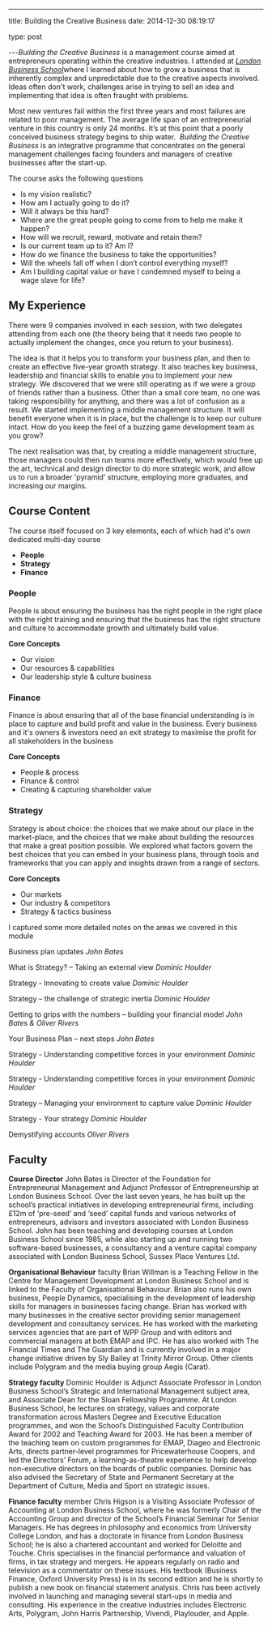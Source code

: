 ---


title: Building the Creative Business
date: 2014-12-30 08:19:17



type: post



---*Building the Creative Business* is a management course aimed at
entrepreneurs operating within the creative industries. I attended at
[*London Business School*](http://www.london.edu/)where I learned about how to grow a business that is inherently complex and unpredictable due to the creative aspects involved. Ideas often don't work, challenges arise in trying to sell an idea and implementing that idea is often fraught with problems.

Most new ventures fail within the first three years and most failures
are related to poor management. The average life span of an
entrepreneurial venture in this country is only 24 months. It’s at this
point that a poorly conceived business strategy begins to ship water. 
*Building the Creative Business* is an integrative programme that
concentrates on the general management challenges facing founders and
managers of creative businesses after the start-up.

The course asks the following questions

-   Is my vision realistic?
-   How am I actually going to do it?
-   Will it always be this hard?
-   Where are the great people going to come from to help me make it
    happen?
-   How will we recruit, reward, motivate and retain them?
-   Is our current team up to it? Am I?
-   How do we finance the business to take the opportunities?
-   Will the wheels fall off when I don’t control everything myself?
-   Am I building capital value or have I condemned myself to being a
    wage slave for life?

My Experience
-------------

There were 9 companies involved in each session, with two delegates
attending from each one (the theory being that it needs two people to
actually implement the changes, once you return to your business).

The idea is that it helps you to transform your business plan, and then
to create an effective five-year growth strategy. It also teaches key
business, leadership and financial skills to enable you to implement
your new strategy. We discovered that we were still operating as if we
were a group of friends rather than a business. Other than a small core
team, no one was taking responsibility for anything, and there was a lot
of confusion as a result. We started implementing a middle management
structure. It will benefit everyone when it is in place, but the
challenge is to keep our culture intact. How do you keep the feel of a
buzzing game development team as you grow?

The next realisation was that, by creating a middle management
structure, those managers could then run teams more effectively, which
would free up the art, technical and design director to do more
strategic work, and allow us to run a broader 'pyramid' structure,
employing more graduates, and increasing our margins.

Course Content
--------------

The course itself focused on 3 key elements, each of which had it's own
dedicated multi-day course

-   **People**
-   **Strategy**
-   **Finance**

### People

People is about ensuring the business has the right people in the right
place with the right training and ensuring that the business has the
right structure and culture to accommodate growth and ultimately build
value.

**Core Concepts**

-   Our vision
-   Our resources & capabilities
-   Our leadership style & culture business

### Finance

Finance is about ensuring that all of the base financial understanding
is in place to capture and build profit and value in the business. Every
business and it's owners & investors need an exit strategy to maximise
the profit for all stakeholders in the business

**Core Concepts**

-   People & process
-   Finance & control
-   Creating & capturing shareholder value

### Strategy

Strategy is about
choice: the choices that we make about our place in the market-place, and the choices that we make about building the resources that make a great position possible. We explored what factors govern the best choices that you can embed in your business plans, through tools and frameworks that you can apply and insights drawn from a range of sectors.

**Core Concepts**

-   Our markets
-   Our industry & competitors
-   Strategy & tactics business

I captured some more detailed notes on the areas we covered in this
module

Business plan updates
 *John Bates*

What is Strategy? – Taking an external view
 *Dominic Houlder*

Strategy - Innovating to create value
 *Dominic Houlder*

Strategy – the challenge of strategic inertia
 *Dominic Houlder*

Getting to grips with the numbers – building your financial model
 *John Bates & Oliver Rivers*

Your Business Plan – next steps
 *John Bates*

Strategy - Understanding competitive forces in your environment
 *Dominic Houlder*

Strategy - Understanding competitive forces in your environment
 *Dominic Houlder*

Strategy – Managing your environment to capture value
 *Dominic Houlder*

Strategy - Your strategy
 *Dominic Houlder*

Demystifying accounts
 *Oliver Rivers*

Faculty
-------

<div title="Page 1">

<div>

<div>

<div>

**Course Director** John Bates is Director of the Foundation for
Entrepreneurial Management and Adjunct Professor of Entrepreneurship at
London Business School. Over the last seven years, he has built up the
school’s practical initiatives in developing entrepreneurial firms,
including £12m of ‘pre-seed’ and ‘seed’ capital funds and various
networks of entrepreneurs, advisors and investors associated with London
Business School. John has been teaching and developing courses at London
Business School since 1985, while also starting up and running two
software-based businesses, a consultancy and a venture capital company
associated with London Business School, Sussex Place Ventures Ltd.

<div title="Page 1">

<div>

<div>

<div>

**Organisational Behaviour** faculty Brian Willman is a Teaching Fellow
in the Centre for Management Development at London Business School and
is linked to the Faculty of Organisational Behaviour. Brian also runs
his own business, People Dynamics, specialising in the development of
leadership skills for managers in businesses facing change. Brian has
worked with many businesses in the creative sector providing senior
management development and consultancy services. He has worked with the
marketing services agencies that are part of WPP Group and with editors
and commercial managers at both EMAP and IPC. He has also worked with
The Financial Times and The Guardian and is currently involved in a
major change initiative driven by Sly Bailey at Trinity Mirror Group.
Other clients include Polygram and the media buying group Aegis (Carat).

<div title="Page 2">

<div>

<div>

<div>

**Strategy faculty** Dominic Houlder is Adjunct Associate Professor in
London Business School’s Strategic and International Management subject
area, and Associate Dean for the Sloan Fellowship Programme. At London
Business School, he lectures on strategy, values and corporate
transformation across Masters Degree and Executive Education programmes,
and won the School’s Distinguished Faculty Contribution Award for 2002
and Teaching Award for 2003. He has been a member of the teaching team
on custom programmes for EMAP, Diageo and Electronic Arts, directs
partner-level programmes for Pricewaterhouse Coopers, and led the
Directors’ Forum, a learning-as-theatre experience to help develop
non-executive directors on the boards of public companies. Dominic has
also advised the Secretary of State and Permanent Secretary at the
Department of Culture, Media and Sport on strategic issues.

<div title="Page 2">

<div>

<div>

<div>

**Finance faculty** member Chris Higson is a Visiting Associate
Professor of Accounting at London Business School, where he was formerly
Chair of the Accounting Group and director of the School’s Financial
Seminar for Senior Managers. He has degrees in philosophy and economics
from University College London, and has a doctorate in finance from
London Business School; he is also a chartered accountant and worked for
Deloitte and Touche. Chris specialises in the financial performance and
valuation of firms, in tax strategy and mergers. He appears regularly on
radio and television as a commentator on these issues. His textbook
(Business Finance, Oxford University Press) is in its second edition and
he is shortly to publish a new book on financial statement analysis.
Chris has been actively involved in launching and managing several
start-ups in media and consulting. His experience in the creative
industries includes Electronic Arts, Polygram, John Harris Partnership,
Vivendi, Playlouder, and Apple.

</div>

</div>

</div>

</div>

</div>

</div>

</div>

</div>

</div>

</div>

</div>

</div>

</div>

</div>

</div>

</div>
